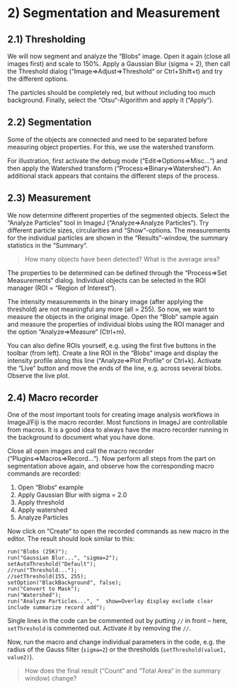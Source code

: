 # 2) Segmentation and Measurement

## 2.1) Thresholding

We will now segment and analyze the “Blobs“ image. Open it again (close all images first) and scale to 150%. Apply a Gaussian Blur (sigma = 2), then call the Threshold dialog (“Image=>Adjust=>Threshold“ or Ctrl+Shift+t) and try the different options.

The particles should be completely red, but without including too much background. Finally, select the “Otsu“-Algorithm and apply it (“Apply“).

## 2.2) Segmentation

Some of the objects are connected and need to be separated before measuring object properties. For this, we use the watershed transform.

For illustration, first activate the debug mode (“Edit=>Options=>Misc…“) and then apply the Watershed transform (“Process=>Binary=>Watershed“). An additional stack appears that contains the different steps of the process.

## 2.3) Measurement

We now determine different properties of the segmented objects. Select the “Analyze Particles“ tool in ImageJ  (“Analyze=>Analyze Particles“). Try different particle sizes, circularities and “Show“-options. The measurements for the individual particles are shown in the “Results“-window, the summary statistics in the “Summary“.

> How many objects have been detected? What is the average area?

The properties to be determined can be defined through the “Process=>Set Measurements“ dialog. Individual objects can be selected in the ROI manager (ROI = “Region of Interest“).

The intensity measurements in the binary image (after applying the threshold) are not meaningful any more (all = 255). So now, we want to measure the objects in the original image. Open the “Blob“ sample again and measure the properties of individual blobs using the ROI manager and the option “Analyze=>Measure“ (Ctrl+m).

You can also define ROIs yourself, e.g. using the first five buttons in the toolbar (from left). Create a line ROI in the “Blobs“ image and display the intensity profile along this line (“Analyze=>Plot Profile“ or Ctrl+k). Activate the “Live“ button and move the ends of the line, e.g. across several blobs. Observe the live plot.

## 2.4) Macro recorder

One of the most important tools for creating image analysis workflows in ImageJ/Fiji is the macro recorder. Most functions in ImageJ are controllable from macros. It is a good idea to always have the macro recorder running in the background to document what you have done.

Close all open images and call the macro recorder (“Plugins=>Macros=>Record…“). Now perform all steps from the part on segmentation above again, and observe how the corresponding macro commands are recorded:

1)	Open “Blobs“ example
2)	Apply Gaussian Blur with sigma = 2.0
3)	Apply threshold
4)	Apply watershed
5)	Analyze Particles

Now click on “Create“ to open the recorded commands as new macro in the editor. The result should look similar to this:
 
```
run("Blobs (25K)");
run("Gaussian Blur...", "sigma=2");
setAutoThreshold("Default");
//run("Threshold...");
//setThreshold(155, 255);
setOption("BlackBackground", false);
run("Convert to Mask");
run("Watershed");
run("Analyze Particles...", "  show=Overlay display exclude clear include summarize record add");
```

Single lines in the code can be commented out by putting `//` in front – here, `setThreshold` is commented out. Activate it by removing the `//`.

Now, run the macro and change individual parameters in the code, e.g. the radius of the Gauss filter (`sigma=2`) or the thresholds (`setThreshold(value1, value2)`).

>How does the final result (“Count“ and “Total Area“ in the summary window) change? 
